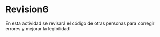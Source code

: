 # Revision6
En esta actividad se revisará el código de otras personas para corregir errores y mejorar la legibilidad

